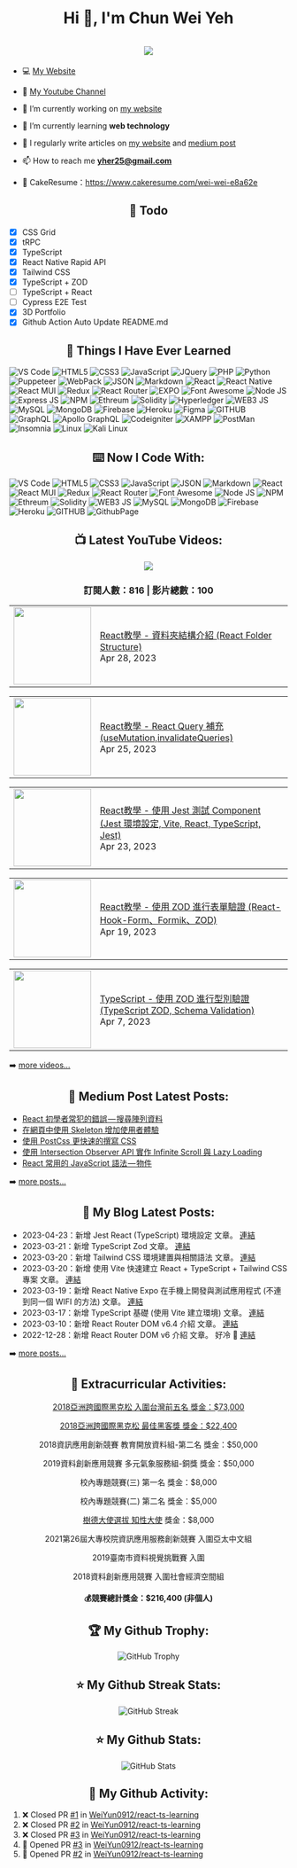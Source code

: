<h1 align="center">Hi 👋, I'm Chun Wei Yeh <br><br> <img src="https://komarev.com/ghpvc/?username=weiyun0912&style=for-the-badge"> </h1>

- 💻 [My Website](https://wei-docusaurus-vercel.vercel.app)

- 🎥 [My Youtube Channel](https://www.youtube.com/channel/UCy1Q33r6POsxGTtZcOF--Fw)

- 🔭 I’m currently working on [my website](https://wei-docusaurus-vercel.vercel.app)

- 🌱 I’m currently learning **web technology**

- 📝 I regularly write articles on [my website](https://wei-docusaurus-vercel.vercel.app/docs/intro) and [medium post](https://medium.com/@weiyun0912)

- 📫 How to reach me **yher25@gmail.com**

- 📓 CakeResume：https://www.cakeresume.com/wei-wei-e8a62e
  
<h2 align="center">📓 Todo </h2>  

- [x] CSS Grid
- [x] tRPC
- [x] TypeScript
- [x] React Native Rapid API
- [x] Tailwind CSS 
- [x] TypeScript + ZOD
- [ ] TypeScript + React
- [ ] Cypress E2E Test
- [x] 3D Portfolio
- [x] Github Action Auto Update README.md

<h2 align="center">📓 Things I Have Ever Learned </h2>  
<p>
   <img alt="VS Code" src="https://img.shields.io/badge/Visual_Studio_Code-0078D4?style=for-the-badge&logo=visual%20studio%20code&logoColor=white" />
   <img alt="HTML5" src="https://img.shields.io/badge/HTML5-E34F26?style=for-the-badge&logo=html5&logoColor=white" />
   <img alt="CSS3" src="https://img.shields.io/badge/CSS3-1572B6?style=for-the-badge&logo=css3&logoColor=white" />
   <img alt="JavaScript" src="https://img.shields.io/badge/JavaScript-323330?style=for-the-badge&logo=javascript&logoColor=F7DF1E" />
   <img alt="JQuery" src="https://img.shields.io/badge/jQuery-0769AD?style=for-the-badge&logo=jquery&logoColor=white" />
   <img alt="PHP" src="https://img.shields.io/badge/PHP-777BB4?style=for-the-badge&logo=php&logoColor=white" />
  <img alt="Python" src="https://img.shields.io/badge/Python-FFD43B?style=for-the-badge&logo=python&logoColor=blue" />
  <img alt="Puppeteer" src="https://img.shields.io/badge/Puppeteer-40B5A4?style=for-the-badge&logo=Puppeteer&logoColor=white" />
   <img alt="WebPack" src="https://img.shields.io/badge/Webpack-8DD6F9?style=for-the-badge&logo=Webpack&logoColor=white" />
   <img alt="JSON" src="https://img.shields.io/badge/json-5E5C5C?style=for-the-badge&logo=json&logoColor=white" />
   <img alt="Markdown" src="https://img.shields.io/badge/Markdown-000000?style=for-the-badge&logo=markdown&logoColor=white" />
   <img alt="React" src="https://img.shields.io/badge/React-20232A?style=for-the-badge&logo=react&logoColor=61DAFB" />
  <img alt="React Native" src="https://img.shields.io/badge/React_Native-20232A?style=for-the-badge&logo=react&logoColor=61DAFB" />
   <img alt="React MUI" src="https://img.shields.io/badge/Material%20UI-007FFF?style=for-the-badge&logo=mui&logoColor=white" />
   <img alt="Redux" src="https://img.shields.io/badge/Redux-593D88?style=for-the-badge&logo=redux&logoColor=white" />
   <img alt="React Router" src="https://img.shields.io/badge/React_Router-CA4245?style=for-the-badge&logo=react-router&logoColor=white" />
  <img alt="EXPO" src="https://img.shields.io/badge/Expo-1B1F23?style=for-the-badge&logo=expo&logoColor=white" />
   <img alt="Font Awesome" src="https://img.shields.io/badge/Font_Awesome-339AF0?style=for-the-badge&logo=fontawesome&logoColor=white" />
   <img alt="Node JS" src="https://img.shields.io/badge/Node.js-339933?style=for-the-badge&logo=nodedotjs&logoColor=white" />
   <img alt="Express JS" src="https://img.shields.io/badge/Express.js-000000?style=for-the-badge&logo=express&logoColor=white" />
   <img alt="NPM" src="https://img.shields.io/badge/npm-CB3837?style=for-the-badge&logo=npm&logoColor=white" />
   <img alt="Ethreum" src="https://img.shields.io/badge/Ethereum-3C3C3D?style=for-the-badge&logo=Ethereum&logoColor=white" />
   <img alt="Solidity" src="https://img.shields.io/badge/Solidity-e6e6e6?style=for-the-badge&logo=solidity&logoColor=black" />
   <img alt="Hyperledger" src="https://img.shields.io/badge/hyperledger-2F3134?style=for-the-badge&logo=hyperledger&logoColor=white" />
   <img alt="WEB3 JS" src="https://img.shields.io/badge/web3.js-F16822?style=for-the-badge&logo=web3.js&logoColor=white" />
   <img alt="MySQL" src="https://img.shields.io/badge/MySQL-005C84?style=for-the-badge&logo=mysql&logoColor=white" />
   <img alt="MongoDB" src="https://img.shields.io/badge/MongoDB-4EA94B?style=for-the-badge&logo=mongodb&logoColor=white" />
   <img alt="Firebase" src="https://img.shields.io/badge/firebase-ffca28?style=for-the-badge&logo=firebase&logoColor=black" />
    <img alt="Heroku" src="https://img.shields.io/badge/Heroku-430098?style=for-the-badge&logo=heroku&logoColor=white" />
   <img alt="Figma" src="https://img.shields.io/badge/Figma-F24E1E?style=for-the-badge&logo=figma&logoColor=white" />
   <img alt="GITHUB" src="https://img.shields.io/badge/GitHub-100000?style=for-the-badge&logo=github&logoColor=white" />
   <img alt="GraphQL" src="https://img.shields.io/badge/GraphQl-E10098?style=for-the-badge&logo=graphql&logoColor=white" />
   <img alt="Apollo GraphQL" src="https://img.shields.io/badge/Apollo%20GraphQL-311C87?&style=for-the-badge&logo=Apollo%20GraphQL&logoColor=white" />
   <img alt="Codeigniter" src="https://img.shields.io/badge/Codeigniter-EF4223?style=for-the-badge&logo=codeigniter&logoColor=white" />
   <img alt="XAMPP" src="https://img.shields.io/badge/Xampp-F37623?style=for-the-badge&logo=xampp&logoColor=white" />
  <img alt="PostMan" src="https://img.shields.io/badge/Postman-FF6C37?style=for-the-badge&logo=Postman&logoColor=white" />
  <img alt="Insomnia" src="https://img.shields.io/badge/Insomnia-5849be?style=for-the-badge&logo=Insomnia&logoColor=white" />
  <img alt="Linux" src="https://img.shields.io/badge/Linux-FCC624?style=for-the-badge&logo=linux&logoColor=black" />
  <img alt="Kali Linux" src="https://img.shields.io/badge/Kali_Linux-557C94?style=for-the-badge&logo=kali-linux&logoColor=white" />
  
</p>

<h2 align="center">⌨️ Now I Code With:</h2>
 <p>
  <img alt="VS Code" src="https://img.shields.io/badge/Visual_Studio_Code-0078D4?style=for-the-badge&logo=visual%20studio%20code&logoColor=white" />
  <img alt="HTML5" src="https://img.shields.io/badge/HTML5-E34F26?style=for-the-badge&logo=html5&logoColor=white" />
  <img alt="CSS3" src="https://img.shields.io/badge/CSS3-1572B6?style=for-the-badge&logo=css3&logoColor=white" />
  <img alt="JavaScript" src="https://img.shields.io/badge/JavaScript-323330?style=for-the-badge&logo=javascript&logoColor=F7DF1E" />
  <img alt="JSON" src="https://img.shields.io/badge/json-5E5C5C?style=for-the-badge&logo=json&logoColor=white" />
  <img alt="Markdown" src="https://img.shields.io/badge/Markdown-000000?style=for-the-badge&logo=markdown&logoColor=white" />
  <img alt="React" src="https://img.shields.io/badge/React-20232A?style=for-the-badge&logo=react&logoColor=61DAFB" />
  <img alt="React MUI" src="https://img.shields.io/badge/Material%20UI-007FFF?style=for-the-badge&logo=mui&logoColor=white" />
  <img alt="Redux" src="https://img.shields.io/badge/Redux-593D88?style=for-the-badge&logo=redux&logoColor=white" />
  <img alt="React Router" src="https://img.shields.io/badge/React_Router-CA4245?style=for-the-badge&logo=react-router&logoColor=white" />
  <img alt="Font Awesome" src="https://img.shields.io/badge/Font_Awesome-339AF0?style=for-the-badge&logo=fontawesome&logoColor=white" />
  <img alt="Node JS" src="https://img.shields.io/badge/Node.js-339933?style=for-the-badge&logo=nodedotjs&logoColor=white" />
  <img alt="NPM" src="https://img.shields.io/badge/npm-CB3837?style=for-the-badge&logo=npm&logoColor=white" />
  <img alt="Ethreum" src="https://img.shields.io/badge/Ethereum-3C3C3D?style=for-the-badge&logo=Ethereum&logoColor=white" />
  <img alt="Solidity" src="https://img.shields.io/badge/Solidity-e6e6e6?style=for-the-badge&logo=solidity&logoColor=black" />
  <img alt="WEB3 JS" src="https://img.shields.io/badge/web3.js-F16822?style=for-the-badge&logo=web3.js&logoColor=white" />
  <img alt="MySQL" src="https://img.shields.io/badge/MySQL-005C84?style=for-the-badge&logo=mysql&logoColor=white" />
  <img alt="MongoDB" src="https://img.shields.io/badge/MongoDB-4EA94B?style=for-the-badge&logo=mongodb&logoColor=white" />
  <img alt="Firebase" src="https://img.shields.io/badge/firebase-ffca28?style=for-the-badge&logo=firebase&logoColor=black" />
  <img alt="Heroku" src="https://img.shields.io/badge/Heroku-430098?style=for-the-badge&logo=heroku&logoColor=white" />
  <img alt="GITHUB" src="https://img.shields.io/badge/GitHub-100000?style=for-the-badge&logo=github&logoColor=white" />
  <img alt="GithubPage" src="https://img.shields.io/badge/GitHub%20Pages-222222?style=for-the-badge&logo=GitHub%20Pages&logoColor=white" />
</p>

<h2 align="center">📺 Latest YouTube Videos:</h2>

<div align="center">

[<img src="https://img.shields.io/badge/-Subscribe-red?style=for-the-badge&logo=youtube&logoColor=white"/>](https://www.youtube.com/channel/UCy1Q33r6POsxGTtZcOF--Fw?sub_confirmation=1)

</div>

<!-- UPDATE_YOUTUBE:START -->
<div align="center"><h3>訂閱人數：816 | 影片總數：100</h3></div>
<!-- UPDATE_YOUTUBE:END -->
<!-- YOUTUBE:START --><table><tr><td><a href="https://www.youtube.com/watch?v=fYoo42tq_aY"><img width="140px" src="https://i.ytimg.com/vi/fYoo42tq_aY/mqdefault.jpg"></a></td>
<td><a href="https://www.youtube.com/watch?v=fYoo42tq_aY">React教學 - 資料夾結構介紹 &lpar;React Folder Structure&rpar;</a><br/>Apr 28, 2023</td></tr></table>
<table><tr><td><a href="https://www.youtube.com/watch?v=TCdR6KifeKs"><img width="140px" src="https://i.ytimg.com/vi/TCdR6KifeKs/mqdefault.jpg"></a></td>
<td><a href="https://www.youtube.com/watch?v=TCdR6KifeKs">React教學 - React Query 補充 &lpar;useMutation,invalidateQueries&rpar;</a><br/>Apr 25, 2023</td></tr></table>
<table><tr><td><a href="https://www.youtube.com/watch?v=QICw1-G32BM"><img width="140px" src="https://i.ytimg.com/vi/QICw1-G32BM/mqdefault.jpg"></a></td>
<td><a href="https://www.youtube.com/watch?v=QICw1-G32BM">React教學 - 使用 Jest 測試 Component &lpar;Jest 環境設定, Vite, React, TypeScript, Jest&rpar;</a><br/>Apr 23, 2023</td></tr></table>
<table><tr><td><a href="https://www.youtube.com/watch?v=uvL3HRYZwfk"><img width="140px" src="https://i.ytimg.com/vi/uvL3HRYZwfk/mqdefault.jpg"></a></td>
<td><a href="https://www.youtube.com/watch?v=uvL3HRYZwfk">React教學 - 使用 ZOD 進行表單驗證 &lpar;React-Hook-Form、Formik、ZOD&rpar;</a><br/>Apr 19, 2023</td></tr></table>
<table><tr><td><a href="https://www.youtube.com/watch?v=aDb3FSX6XKU"><img width="140px" src="https://i.ytimg.com/vi/aDb3FSX6XKU/mqdefault.jpg"></a></td>
<td><a href="https://www.youtube.com/watch?v=aDb3FSX6XKU">TypeScript - 使用 ZOD 進行型別驗證 &lpar;TypeScript ZOD, Schema Validation&rpar;</a><br/>Apr 7, 2023</td></tr></table>
<!-- YOUTUBE:END -->

➡️ [more videos...](https://youtube.com/123123960)

<h2 align="center">📕 Medium Post Latest Posts:</h2>

<!-- BLOG-POST-LIST:START -->
- [React 初學者常犯的錯誤 — 搜尋陣列資料](https://medium.com/@weiyun0912/react-%E5%88%9D%E5%AD%B8%E8%80%85%E5%B8%B8%E7%8A%AF%E7%9A%84%E9%8C%AF%E8%AA%A4-%E6%90%9C%E5%B0%8B%E9%99%A3%E5%88%97%E8%B3%87%E6%96%99-d09166d5609e?source=rss-d8aa3754f97a------2)
- [在網頁中使用 Skeleton 增加使用者體驗](https://medium.com/@weiyun0912/%E5%9C%A8%E7%B6%B2%E9%A0%81%E4%B8%AD%E4%BD%BF%E7%94%A8-skeleton-%E5%A2%9E%E5%8A%A0%E4%BD%BF%E7%94%A8%E8%80%85%E9%AB%94%E9%A9%97-3babcb1eb4c9?source=rss-d8aa3754f97a------2)
- [使用 PostCss 更快速的撰寫 CSS](https://medium.com/@weiyun0912/%E4%BD%BF%E7%94%A8-postcss-%E6%9B%B4%E5%8A%A0%E9%80%9F%E7%9A%84%E6%92%B0%E5%AF%AB-css-b9e872d8fb0c?source=rss-d8aa3754f97a------2)
- [使用 Intersection Observer API 實作 Infinite Scroll 與 Lazy Loading](https://medium.com/@weiyun0912/%E4%BD%BF%E7%94%A8-intersection-observer-api-%E5%AF%A6%E4%BD%9C-infinite-scroll-%E8%88%87-lazy-loading-6902dbc56b1c?source=rss-d8aa3754f97a------2)
- [React 常用的 JavaScript 語法 — 物件](https://medium.com/@weiyun0912/react-%E5%B8%B8%E7%94%A8%E7%9A%84-javascript-%E8%AA%9E%E6%B3%95-%E7%89%A9%E4%BB%B6-d07b322da098?source=rss-d8aa3754f97a------2)
<!-- BLOG-POST-LIST:END -->

➡️ [more posts...](https://medium.com/@weiyun0912)

<h2 align="center">📕 My Blog Latest Posts:</h2>

<!-- UPDATE_WEISITE:START -->
- 2023-04-23：新增 Jest React (TypeScript) 環境設定 文章。 [連結](https://wei-docusaurus-vercel.vercel.app/docs/Jest/Jest-React)
- 2023-03-21：新增 TypeScript Zod 文章。 [連結](https://wei-docusaurus-vercel.vercel.app/docs/TypeScript/TypeScript-Zod)
- 2023-03-20：新增 Tailwind CSS 環境建置與相關語法 文章。 [連結](https://wei-docusaurus-vercel.vercel.app/docs/Tailwind/Tailwind-Setup)
- 2023-03-20：新增 使用 Vite 快速建立 React + TypeScript + Tailwind CSS 專案 文章。 [連結](https://wei-docusaurus-vercel.vercel.app/docs/Vite/React-Ts-Tailwind)
- 2023-03-19：新增 React Native Expo 在手機上開發與測試應用程式 (不連到同一個 WIFI 的方法) 文章。 [連結](https://wei-docusaurus-vercel.vercel.app/docs/React%20Native/expogo)
- 2023-03-17：新增 TypeScript 基礎 (使用 Vite 建立環境) 文章。 [連結](https://wei-docusaurus-vercel.vercel.app/docs/TypeScript/TypeScript-Basic)
- 2023-03-10：新增 React Router DOM v6.4 介紹 文章。 [連結](https://wei-docusaurus-vercel.vercel.app/docs/React/Package/React-Router-Dom-v6-4)
- 2022-12-28：新增 React Router DOM v6 介紹 文章。 好冷 🥶 [連結](https://wei-docusaurus-vercel.vercel.app/docs/React/Package/React-Router-Dom-v6)
<!-- UPDATE_WEISITE:END -->


➡️ [more posts...](https://wei-docusaurus-vercel.vercel.app/docs/intro)

<h2 align="center">🏅 Extracurricular Activities:</h2>
<p align="center">
  <a href="https://www.facebook.com/moeaidb/posts/1127813564049448/">2018亞洲跨國際黑克松 入圍台灣前五名 獎金：$73,000</a>
</p>
<p align="center">
  <a href="https://www.cna.com.tw/postwrite/detail/240145">2018亞洲跨國際黑克松 最佳黑客獎 獎金：$22,400</a>
</p>
<p align="center">
  2018資訊應用創新競賽 教育開放資料組-第二名 獎金：$50,000
</p>
<p align="center">
  2019資料創新應用競賽 多元氣象服務組-銅獎 獎金：$50,000
</p>
<p align="center">
  校內專題競賽(三) 第一名 獎金：$8,000
</p>
<p align="center">
  校內專題競賽(二) 第二名 獎金：$5,000
</p>
<p align="center">
  <a href="https://www.cna.com.tw/postwrite/detail/262726"  target="_blank" >樹德大使選拔 知性大使</a> 獎金：$8,000
</p>
<p align="center">
  2021第26屆大專校院資訊應用服務創新競賽 入圍亞太中文組
</p>
<p align="center">
  2019臺南市資料視覺挑戰賽 入圍
</p>
<p align="center">
  2018資料創新應用競賽 入圍社會經濟空間組
</p>

<h4 align="center">
  💰️競賽總計獎金：$216,400 (非個人)
</p>


<h2 align="center">🏆 My Github Trophy:</h2>
<p align="center">
  <img alt="GitHub Trophy" src="https://github-profile-trophy.vercel.app/?username=weiyun0912&theme=darkhub&title=MultiLanguage,Commits,Repositories,Stars,Followers,PullRequest&row=2&column=3&margin-w=10&margin-h=10" />
</p>

<h2 align="center">⭐️ My Github Streak Stats:</h2>
<p align="center">
  <img alt="GitHub Streak" src="https://github-readme-streak-stats.herokuapp.com/?user=WeiYun0912&theme=dark" />
</p>

<h2 align="center">⭐️ My Github Stats:</h2>
<p align="center">
<img  alt="GitHub Stats" src="https://github-readme-stats.vercel.app/api?username=weiyun0912&show_icons=true&theme=dracula&hide=issues&hide_border=true" />
</p>


<h2 align="center">👣 My Github Activity:</h2>

<!--START_SECTION:activity-->
1. ❌ Closed PR [#1](https://github.com/WeiYun0912/react-ts-learning/pull/1) in [WeiYun0912/react-ts-learning](https://github.com/WeiYun0912/react-ts-learning)
2. ❌ Closed PR [#2](https://github.com/WeiYun0912/react-ts-learning/pull/2) in [WeiYun0912/react-ts-learning](https://github.com/WeiYun0912/react-ts-learning)
3. ❌ Closed PR [#3](https://github.com/WeiYun0912/react-ts-learning/pull/3) in [WeiYun0912/react-ts-learning](https://github.com/WeiYun0912/react-ts-learning)
4. 💪 Opened PR [#3](https://github.com/WeiYun0912/react-ts-learning/pull/3) in [WeiYun0912/react-ts-learning](https://github.com/WeiYun0912/react-ts-learning)
5. 💪 Opened PR [#2](https://github.com/WeiYun0912/react-ts-learning/pull/2) in [WeiYun0912/react-ts-learning](https://github.com/WeiYun0912/react-ts-learning)
<!--END_SECTION:activity-->

